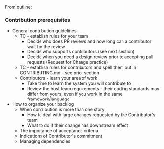 From outline:

### Contribution prerequisites
- General contribution guidelines
    - TC - establish rules for your team
        - Decide who does PR reviews and how long can a contributor wait for the review
        - Decide who supports contributors (see next section)
        - Decide when you need a design review prior to accepting pull requests (Request for Change practice)
    - TC - establish rules for contributors and spell them out in CONTRIBUTING.md - see prior section
    - Contributors - learn your area of work
        - Take time to learn the system you will contribute to
        - Review the host team requirements - their coding standards may differ from yours, even if you work in the same framework/language
- How to organize your backlog
    - When contribution is more than one story
        - How to deal with large changes requested by the Contributor's team
        - What to do if their change has downstream effect
    - The importance of acceptance criteria
    - Indications of Contributor's commitment
    - Managing dependencies

